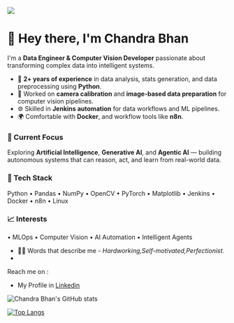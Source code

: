 ![](https://visitor-badge.laobi.icu/badge?page_id=chandrabhan1707.chandrabhan1707)

# 👋 Hey there, I'm Chandra Bhan

I'm a **Data Engineer & Computer Vision Developer** passionate about transforming complex data into intelligent systems.

- 🧠 **2+ years of experience** in data analysis, stats generation, and data preprocessing using **Python**.
- 🎯 Worked on **camera calibration** and **image-based data preparation** for computer vision pipelines.
- ⚙️ Skilled in **Jenkins automation** for data workflows and ML pipelines.
- 🌍 Comfortable with **Docker**, and workflow tools like **n8n**.

### 🔭 Current Focus
Exploring **Artificial Intelligence**, **Generative AI**, and **Agentic AI** — building autonomous systems that can reason, act, and learn from real-world data.

### 🧰 Tech Stack
Python • Pandas • NumPy • OpenCV • PyTorch • Matplotlib • Jenkins • Docker • n8n • Linux

### 📈 Interests
• MLOps • Computer Vision • AI Automation • Intelligent Agents

- :man_student: Words that describe me - _Hardworking,Self-motivated,Perfectionist._
- 
Reach me on :
  * My Profile in [Linkedin](https://www.linkedin.com/in/chandra-bhan-a50aa61b0/)

![Chandra Bhan's GitHub stats](https://github-readme-stats.vercel.app/api?username=chandrabhan1707&show_icons=true&theme=cobalt)

[![Top Langs](https://github-readme-stats.vercel.app/api/top-langs/?username=chandrabhan1707&layout=compact&theme=cobalt)](https://github.com/chandrabhan1707/github-readme-stats)


<!---
chandrabhan1707/chandrabhan1707 is a ✨ special ✨ repository because its `README.md` (this file) appears on your GitHub profile.
You can click the Preview link to take a look at your changes.
--->
